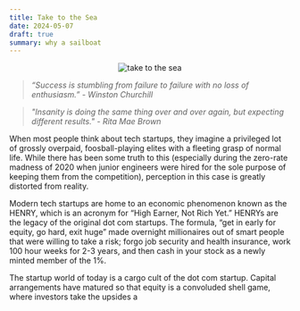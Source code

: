 ```yaml
---
title: Take to the Sea
date: 2024-05-07
draft: true
summary: why a sailboat
---
```


<figure style="margin:auto; text-align:center; width: 80%;">
	<img src="https://i.gifer.com/M2E.gif" alt="take to the sea"/>
</figure>

> _“Success is stumbling from failure to failure with no loss of enthusiasm.” -  Winston Churchill_

> _"Insanity is doing the same thing over and over again, but expecting different results." - Rita Mae Brown_

When most people think about tech startups, they imagine a privileged lot of grossly overpaid, foosball-playing elites with a fleeting grasp of normal life. While there has been some truth to this (especially during the zero-rate madness of 2020 when junior engineers were hired for the sole purpose of keeping them from the competition), perception in this case is greatly distorted from reality. 

Modern tech startups are home to an economic phenomenon known as the HENRY, which is an acronym for “High Earner, Not Rich Yet.” HENRYs are the legacy of the original dot com startups. The formula, “get in early for equity, go hard, exit huge” made overnight millionaires out of smart people that were willing to take a risk; forgo job security and health insurance, work 100 hour weeks for 2-3 years, and then cash in your stock as a newly minted member of the 1%. 

The startup world of today is a cargo cult of the dot com startup. Capital arrangements have matured so that equity is a convoluded shell game, where investors take the upsides a


<!--stackedit_data:
eyJoaXN0b3J5IjpbNDc3NjI2OTAxLDg1MDMxNjg1NSwtMTIxNT
k1MjU5OSwxMzE1NzM4MjMyLDc1MTc5MjE1NiwtMTkxODE4NDM1
MSw4NzE0MDA1MiwxMjQ3NDU1MDU3LDIwMDc2MjkxODMsLTEzNj
E2MTIzMDQsMTg2MDY3MjYwN119
-->